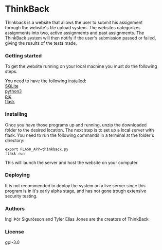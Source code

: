 # ThinkBack

Thinkback is a website that allows the user to submit his assignment through the website's file upload system. The websites categorizes assignments into two, active assignments and past assignments. The ThinkBack system will then notify if the user's submission passed or failed, giving the results of the tests made.

### Getting started

To get the website running on your local machine you must do the following steps. </br>

You need to have the following installed: </br>
[SQLite](https://sqlite.org/index.html) </br>
[python3](https://www.python.org/) </br>
[pip](https://pip.pypa.io/en/stable/installing/) </br>
[flask](http://flask.pocoo.org/)</br>

### Installing

Once you have those programs up and running, unzip the downloaded folder to the desired location. The next step is to set up a local server with flask. You need to run the following commands in a terminal at the folder's directory:</br>

`export FLASK_APP=thinkback.py`</br>
`flask run`</br>

This will launch the server and host the website on your computer.

### Deploying 

It is not recommended to deploy the system on a live server since this program is in it's early alpha stage, and has not gone trough extensive security testing.

### Authors

Ingi Þór Sigurðsson and Tyler Elías Jones are the creators of ThinkBack

### License 

gpl-3.0
